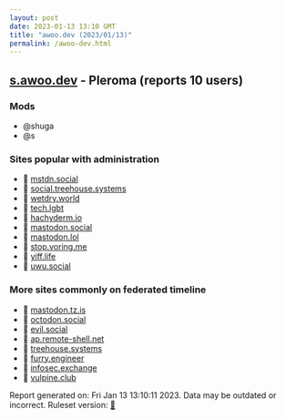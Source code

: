```yaml
---
layout: post
date: 2023-01-13 13:10 GMT
title: "awoo.dev (2023/01/13)"
permalink: /awoo-dev.html
---
```


## [s.awoo.dev](https://s.awoo.dev) - Pleroma (reports 10 users)

### Mods
 * @shuga
 * @s

### Sites popular with administration

* 🐘 [mstdn.social](/mstdn-social.html)
* 🐘 [social.treehouse.systems](/social-treehouse-systems.html)
* 🐘 [wetdry.world](/wetdry-world.html)
* 🐘 [tech.lgbt](/tech-lgbt.html)
* 🐘 [hachyderm.io](/hachyderm-io.html)
* 🐘 [mastodon.social](/mastodon-social.html)
* 🐘 [mastodon.lol](/mastodon-lol.html)
* 🐘 [stop.voring.me](/stop-voring-me.html)
* 🐘 [yiff.life](/yiff-life.html)
* 🐘 [uwu.social](/uwu-social.html)

### More sites commonly on federated timeline

* 🐘 [mastodon.tz.is](/mastodon-tz-is.html)
* 🐘 [octodon.social](/octodon-social.html)
* 🐘 [evil.social](/evil-social.html)
* 🐘 [ap.remote-shell.net](/ap-remote-shell-net.html)
* 🐘 [treehouse.systems](/treehouse-systems.html)
* 🐘 [furry.engineer](/furry-engineer.html)
* 🐘 [infosec.exchange](/infosec-exchange.html)
* 🐘 [vulpine.club](/vulpine-club.html)

Report generated on: Fri Jan 13 13:10:11 2023. Data may be outdated or incorrect.
Ruleset version: [🧁](/version-cupcake)
